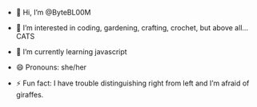 - 👋 Hi, I’m @ByteBL00M
- 👀 I’m interested in coding, gardening, crafting, crochet, but above all... CATS
- 🌱 I’m currently learning javascript

- 😄 Pronouns: she/her
- ⚡ Fun fact: I have trouble distinguishing right from left and I’m afraid of giraffes. 

<!---
ByteBL00M/ByteBL00M is a ✨ special ✨ repository because its `README.md` (this file) appears on your GitHub profile.
You can click the Preview link to take a look at your changes - 💞️ I’m looking to collaborate on ...
- 📫 How to reach me... I'm actu
--->
